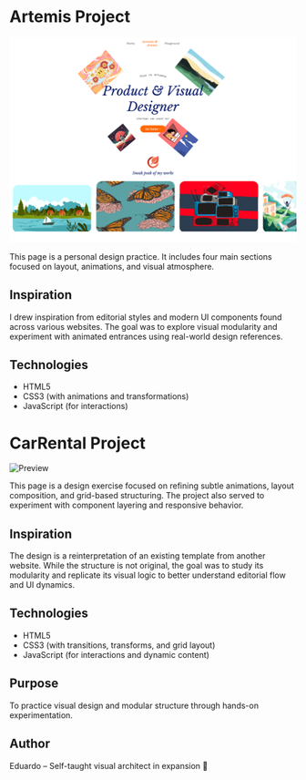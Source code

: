 # Artemis Project

![Preview](Artemis/images/Preview.png)

This page is a personal design practice. It includes four main sections focused on layout, animations, and visual atmosphere.

## Inspiration

I drew inspiration from editorial styles and modern UI components found across various websites. The goal was to explore visual modularity and experiment with animated entrances using real-world design references.

## Technologies

- HTML5  
- CSS3 (with animations and transformations)  
- JavaScript (for interactions)

# CarRental Project

![Preview](CarRental/images/Preview.png)

This page is a design exercise focused on refining subtle animations, layout composition, and grid-based structuring.  The project also served to experiment with component layering and responsive behavior.

## Inspiration

The design is a reinterpretation of an existing template from another website. While the structure is not original, the goal was to study its modularity and replicate its visual logic to better understand editorial flow and UI dynamics.

## Technologies

- HTML5  
- CSS3 (with transitions, transforms, and grid layout)  
- JavaScript (for interactions and dynamic content)

## Purpose

To practice visual design and modular structure through hands-on experimentation.

## Author

Eduardo – Self-taught visual architect in expansion 🚀
